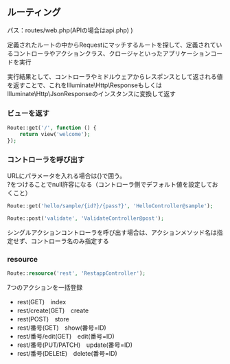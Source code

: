 ## ルーティング
パス：routes/web.php(APIの場合はapi.php)
)

定義されたルートの中からRequestにマッチするルートを探して、定義されているコントローラやアクションクラス、クロージャといったアプリケーションコードを実行

実行結果として、コントローラやミドルウェアからレスポンスとして返される値を返すことで、これをIlluminate\Http\ResponseもしくはIlluminate\Http\JsonResponseのインスタンスに変換して返す

### ビューを返す
```php
Route::get('/', function () {
    return view('welcome');
});
```

### コントローラを呼び出す
URLにパラメータを入れる場合は{}で囲う。  
?をつけることでnull許容になる（コントローラ側でデフォルト値を設定しておくこと）
```php
Route::get('hello/sample/{id?}/{pass?}', 'HelloController@sample');

Route::post('validate', 'ValidateController@post');
```

シングルアクションコントローラを呼び出す場合は、アクションメソッド名は指定せず、コントローラ名のみ指定する

### resource
```php
Route::resource('rest', 'RestappController');
```
7つのアクションを一括登録
- rest(GET)　index
- rest/create(GET)　create
- rest(POST)　store
- rest/番号(GET)　show(番号=ID)
- rest/番号/edit(GET)　edit(番号=ID)
- rest/番号(PUT/PATCH)　update(番号=ID)
- rest/番号(DELEtE)　delete(番号=ID)
```